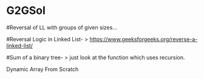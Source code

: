 # G2GSol

#Reversal of LL with groups of given sizes...

#Reversal Logic in Linked List- > https://www.geeksforgeeks.org/reverse-a-linked-list/ 

#Sum of a binary tree- > just look at the function which uses recursion.

Dynamic Array From Scratch
